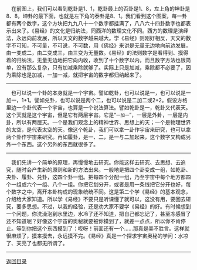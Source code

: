 &emsp;在前图上，我们可以看到乾卦是1、1，乾卦最上的否卦是1、8，左上角的坤卦是8、8，坤卦的最下面，也就是左下角的泰卦是8、1。我们看到这个图案，每一卦都有两个数字，这个方块把九九八十一个数字都挂满了，八八六十四卦数字也都表示出来了。《易经》的文化是归纳法，同西洋的数理文化不同。西方的数理是演绎法，永远向前发展，所以天文的数字越来越大。学《易经》则刚好相反，天文的数字不可知，不可量，不可说，不可数，用《佛经》来讲是无量无边地向前边发展，由一变成二，由二变成三，由三变为无量数。《易经》的法则数字是看得到、摸得着的归纳法，无量无边地把它向内收，收到了十个数字以内，而且数字方法也很简单，没有那么复杂，只有加减乘除就够了。实际上只是加减，乘除都不必要了，因为乘除也是加减，一加一减，就把宇宙的数字都归纳起来了。
___
&emsp;也可以说一个卦的本身就是一个宇宙。譬如乾卦，也可以说是一，也可以说是一加一，1+1。譬如兑卦，也可以说是两个二，也可以说是二加二或2+2。假设方格里边一个卦代表一个宇宙，也算是一个说法算法。譬如乾卦是一，乾卦又代表天。这个天就是这个宇宙，但是它有两层宇宙。它是“``一加一``”，一层是外卦，一层是内卦，所以有两层天。一个是我们观念上的精神世界、思想上的天；一个是物理世界的太空，是代表太空的天。像这个乾卦，我们可以拿一卦作宇宙来研究，也可以拿两个卦作宇宙来研究。再如履卦，是一、二，是一与二加起来，这个数字又构成另外一个东西。这个另外的东西就很多了。
___
&emsp;我们先讲一个简单的原理，再慢慢地去研究。你能这样去研究、去思想、去追究，随时会产生新的原则和新的方法出来。一般地是把四个卦变成一组，如乾卦、夬卦、履卦、兑卦，这四个卦一组。把每四个分配一组，乃至宇宙中每个地方都四个一组或六个一组、八个一组。你把它划分开，或者是用一条线把它分开也好，每个数字之中，离开本卦构成的现象统统不同。这是第二个学《易经》的基本观念，介绍给大家知道。所以学《易经》不要只是听课懂了就可以，这没有用，要回去研究，要多思想。不过，以我的经验，还是劝大家不要学《易经》的好。有时候想到一个问题，你洗澡泡到水里边，水冷了还不知道，把自己都忘记了，甚至冻感冒了还不知道呢？好像这个宇宙的奥秘就要被你摸到了，就差一点点，所以你不肯停止。等到你把这个东西摸到了：哎呀！前面还有一个……那真是美不胜言。这样就很麻烦了，摸来摸去，永远摸不完。《易经》真是一个探求宇宙奥秘的学问：水凉了、天亮了也都无所谓了。
___
[返回目录](../../../master/README.md#目录)